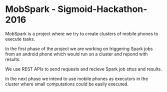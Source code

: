 # MobSpark - Sigmoid-Hackathon-2016
MobSpark is a project where we try to create clusters of mobile phones to execute tasks.


In the first phase of the project we are working on triggering Spark jobs from an android phone which would run on a cluster and repond with results.

We use REST APIs to send requests and recieve Spark job sttus and results.

In the next phase we intend to use mobile phones as executors in the cluster where small computations could be easily executed.


